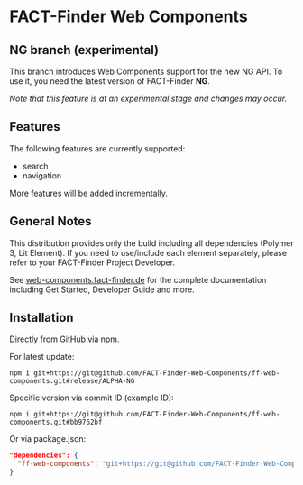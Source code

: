 FACT-Finder Web Components
==========================
NG branch (experimental)
------------------------

This branch introduces Web Components support for the new NG API. To use it, you need the latest version of FACT-Finder **NG**.

_Note that this feature is at an experimental stage and changes may occur._


## Features

The following features are currently supported:
- search
- navigation

More features will be added incrementally.


## General Notes

This distribution provides only the build including all dependencies (Polymer 3, Lit Element). If you need to use/include each element separately, please refer to your FACT-Finder Project Developer.

See [web-components.fact-finder.de](http://web-components.fact-finder.de/) for the complete documentation including Get Started, Developer Guide and more.


## Installation

Directly from GitHub via npm.

For latest update:
```
npm i git+https://git@github.com/FACT-Finder-Web-Components/ff-web-components.git#release/ALPHA-NG
```

Specific version via commit ID (example ID):
```
npm i git+https://git@github.com/FACT-Finder-Web-Components/ff-web-components.git#bb9762bf
```

Or via package.json:
```json
"dependencies": {
  "ff-web-components": "git+https://git@github.com/FACT-Finder-Web-Components/ff-web-components.git#release/ALPHA-NG"
}
```

